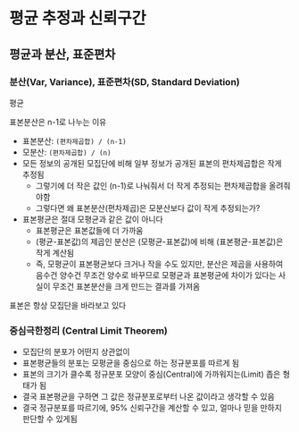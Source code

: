 # 평균 추정과 신뢰구간

## 평균과 분산, 표준편차

### 분산(Var, Variance), 표준편차(SD, Standard Deviation)


평균


표본분산은 n-1로 나누는 이유
- 표본분산: `(편차제곱합) / (n-1)`
- 모분산: `(편차제곱합) / (n)`
- 모든 정보의 공개된 모집단에 비해 일부 정보가 공개된 표본의 편차제곱합은 작게 추정됨
    - 그렇기에 더 작은 값인 (n-1)로 나눠줘서 더 작게 추정되는 편차제곱합을 올려줘야함
    - 그렇다면 왜 표본분산(편차제곱)은 모분산보다 값이 작게 추정되는가?
- 표본평균은 절대 모평균과 같은 값이 아니다
    - 표본평균은 표본값들에 더 가까움
    - (평균-표본값)의 제곱인 분산은 (모평균-표본값)에 비해 (표본평균-표본값)은 작게 계산됨
    - 즉, 모평균이 표본평균보다 크거나 작을 수도 있지만, 분산은 제곱을 사용하여 음수건 양수건 무조건 양수로 바꾸므로 모평균과 표본평균에 차이가 있다는 사실이 무조건 표본분산을 크게 만드는 결과를 가져옴





표본은 항상 모집단을 바라보고 있다

### 중심극한정리 (Central Limit Theorem)

- 모집단의 분포가 어떤지 상관없이
- 표본평균들의 분포는 모평균을 중심으로 하는 정규분포를 따르게 됨
- 표본의 크기가 클수록 정규분포 모양이 중심(Central)에 가까워지는(Limit) 좁은 형태가 됨
- 결국 표본평균을 구하면 그 값은 정규분포로부터 나온 값이라고 생각할 수 있음
- 결국 정규분포를 따르기에, 95% 신뢰구간을 계산할 수 있고, 얼마나 믿을 만하지 판단할 수 있게됨

